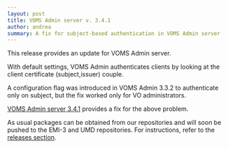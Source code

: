 ```yaml
---
layout: post
title: VOMS Admin server v. 3.4.1
author: andrea
summary: A fix for subject-based authentication in VOMS Admin server
---
```


This release provides an update for VOMS Admin server.

With default settings, VOMS Admin authenticates clients by looking
at the client certificate (subject,issuer) couple.

A configuration flag was introduced in VOMS Admin 3.3.2 to authenticate only on
subject, but the fix worked only for VO administrators.

[VOMS Admin server 3.4.1][rn-admin] provides a fix for the above problem.

As usual packages can be obtained from our repositories and will soon be pushed
to the EMI-3 and UMD repositories. For instructions, refer to  the [releases
section][releases].

[rn-admin]: {{site.baseurl}}/release-notes/voms-admin-server/3.4.1
[voms-admin-guide]: {{site.baseurl}}/documentation/voms-admin-guide/3.4.0
[voms-admin-user-guide]: {{site.baseurl}}/documentation/voms-admin-guide/3.4.0/user-guide.html
[voms-admin-vo-admin-guide]: {{site.baseurl}}/documentation/voms-admin-guide/3.4.0/vo-admin-guide.html
[releases]: {{site.baseurl}}/releases.html
